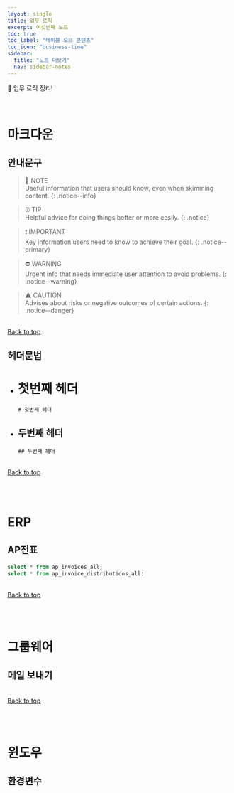 ```yaml
---
layout: single
title: 업무 로직
excerpt: 여섯번째 노트
toc: true
toc_label: "테이블 오브 콘텐츠"
toc_icon: "business-time"
sidebar:
  title: "노트 더보기"
  nav: sidebar-notes
---
```


🏢 업무 로직 정리!
<br><br><br>
# 마크다운
## 안내문구
 
> 📓 NOTE <br>
> Useful information that users should know, even when skimming content.
> {: .notice--info}

> ⏰️ TIP <br>
> Helpful advice for doing things better or more easily.
> {: .notice}

> ❗️ IMPORTANT <br>
> Key information users need to know to achieve their goal.
> {: .notice--primary}

> ⛔️ WARNING <br>
> Urgent info that needs immediate user attention to avoid problems.
> {: .notice--warning}

> ⚠️ CAUTION <br>
> Advises about risks or negative outcomes of certain actions.
> {: .notice--danger}

<br>
<a href="#" class="btn btn--success">Back to top</a>
<br>

## 헤더문법
- # 첫번째 헤더
  ```
  # 첫번째 헤더
  ```
- ## 두번째 헤더
  ```
  ## 두번째 헤더
  ```
<br>
<a href="#" class="btn btn--success">Back to top</a>
<br>

<br><br>
# ERP
## AP전표
```sql
select * from ap_invoices_all;
select * from ap_invoice_distributions_all:
```
<br>
<a href="#" class="btn btn--success">Back to top</a>
<br>

<br><br>
# 그룹웨어
## 메일 보내기
<br>
<a href="#" class="btn btn--success">Back to top</a>
<br>

<br><br>
# 윈도우
## 환경변수



